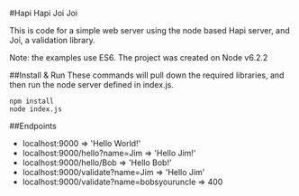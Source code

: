 #Hapi Hapi Joi Joi

This is code for a simple web server using the node based Hapi server, and Joi, a validation library.

Note: the examples use ES6. The project was created on Node v6.2.2

##Install & Run
These commands will pull down the required libraries, and then run the node server defined in index.js.
```
npm install
node index.js
```

##Endpoints
* localhost:9000 => 'Hello World!'
* localhost:9000/hello?name=Jim => 'Hello Jim!'
* localhost:9000/hello/Bob => 'Hello Bob!'
* localhost:9000/validate?name=Jim => 'Hello Jim'
* localhost:9000/validate?name=bobsyouruncle => 400

